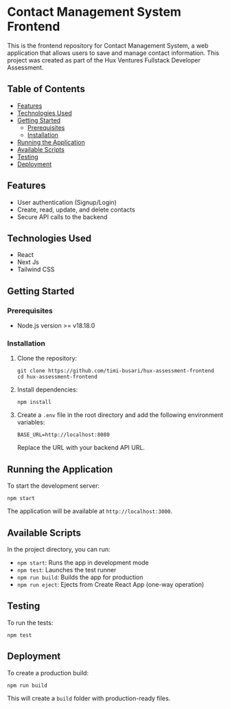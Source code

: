 # Contact Management System Frontend

This is the frontend repository for Contact Management System, a web application that allows users to save and manage contact information. This project was created as part of the Hux Ventures Fullstack Developer Assessment.

## Table of Contents

- [Features](#features)
- [Technologies Used](#technologies-used)
- [Getting Started](#getting-started)
  - [Prerequisites](#prerequisites)
  - [Installation](#installation)
- [Running the Application](#running-the-application)
- [Available Scripts](#available-scripts)
- [Testing](#testing)
- [Deployment](#deployment)


## Features

- User authentication (Signup/Login)
- Create, read, update, and delete contacts
- Secure API calls to the backend

## Technologies Used

- React
- Next Js
- Tailwind CSS 

## Getting Started

### Prerequisites

- Node.js version >= v18.18.0

### Installation

1. Clone the repository:
   ```
   git clone https://github.com/timi-busari/hux-assessment-frontend
   cd hux-assessment-frontend
   ```

2. Install dependencies:
   ```
   npm install
   ```

3. Create a `.env` file in the root directory and add the following environment variables:
   ```
   BASE_URL=http://localhost:8080
   ```
   Replace the URL with your backend API URL.

## Running the Application

To start the development server:

```
npm start
```

The application will be available at `http://localhost:3000`.

## Available Scripts

In the project directory, you can run:

- `npm start`: Runs the app in development mode
- `npm test`: Launches the test runner
- `npm run build`: Builds the app for production
- `npm run eject`: Ejects from Create React App (one-way operation)

## Testing

To run the tests:

```
npm test
```

## Deployment

To create a production build:

```
npm run build
```

This will create a `build` folder with production-ready files.
